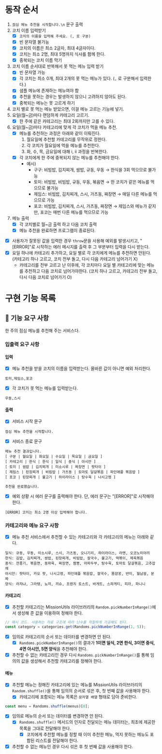 # 동작 순서

1. `점심 메뉴 추천을 시작합니다.\n` 문구 출력
2. 코치 이름 입력받기
   - [x] `코치의 이름을 입력해 주세요. (, 로 구분)`
   - [x] 빈 문자열 불가능
   - [x] 코치의 이름은 최소 2글자, 최대 4글자이다.
   - [x] 코치는 최소 2명, 최대 5명까지 식사를 함께 한다.
   - [x] 중복되는 코치 이름 막기
3. 코치 이름 순서대로 반복해서 못 먹는 메뉴 입력 받기
   - [x] 빈 문자열 가능
   - [x] 각 코치는 최소 0개, 최대 2개의 못 먹는 메뉴가 있다. (`,` 로 구분해서 입력한다.)
   - [x] 샘플 메뉴에 존재하는 메뉴여야 함
   - [x] 추천을 못하는 경우는 발생하지 않으니 고려하지 않아도 된다.
   - [x] 중복되는 메뉴는 못 고르게 하기
4. 코치 별로 못 먹는 메뉴 받았으면, 이걸 메뉴 고르는 기능에 넣기.
5. 요일(월~금)마다 랜덤하게 카테고리 고르기.
   - [x] 한 주에 같은 카테고리는 최대 2회까지만 고를 수 있다.
6. 요일(월~금)마다 카테고리에 맞게 각 코치가 먹을 메뉴 추천.
   - [x] 메뉴를 추천하는 과정은 아래와 같이 이뤄진다.
     1. 월요일에 추천할 카테고리를 무작위로 정한다.
     2. 각 코치가 월요일에 먹을 메뉴를 추천한다.
     3. 화, 수, 목, 금요일에 대해 i, ii 과정을 반복한다.
   - [x] 각 코치에게 한 주에 중복되지 않는 메뉴를 추천해야 한다.
     - 예시)
       - 구구: 비빔밥, 김치찌개, 쌈밥, 규동, 우동 → 한식을 3회 먹으므로 불가능
       - 토미: 비빔밥, 비빔밥, 규동, 우동, 볶음면 → 한 코치가 같은 메뉴를 먹으므로 불가능
       - 제임스: 비빔밥, 김치찌개, 스시, 가츠동, 짜장면 → 매일 다른 메뉴를 먹으므로 가능
       - 포코: 비빔밥, 김치찌개, 스시, 가츠동, 짜장면 → 제임스와 메뉴가 같지만, 포코는 매번 다른 메뉴를 먹으므로 가능
7. 메뉴 출력
   - [x] 각 코치별로 월~금 출력 하고 다음 코치 출력
   - [x] 메뉴 추천을 완료하면 프로그램이 종료된다.

- [x] 사용자가 잘못된 값을 입력한 경우 `throw`문을 사용해 예외를 발생시키고, "[ERROR]"로 시작하는 에러 메시지를 출력 후 그 부분부터 입력을 다시 받는다.
- [x] 요일 하나에 카테고리 추가하고, 요일 별로 각 코치에게 메뉴를 추천하면 안된다. (카테고리 하나 고르고, 코치 전부 돌고, 다시 다음 카테고리 넘어가기 X)
  - 카테고리를 전부 고르고 난 이후에, 각 코치마다 요일 별 카테고리에 맞는 메뉴를 추천하고 다음 코치로 넘어가야한다. (코치 하나 고르고, 카테고리 전부 돌고, 다시 다음 코치로 넘어가기 O)

# 구현 기능 목록

## 🚀 기능 요구 사항

한 주의 점심 메뉴를 추천해 주는 서비스다.

### 입출력 요구 사항

#### 입력

- [x] 메뉴 추천을 받을 코치의 이름을 입력받는다. 올바른 값이 아니면 예외 처리한다.

```
토미,제임스,포코
```

- [x] 각 코치가 못 먹는 메뉴를 입력받는다.

```
우동,스시
```

#### 출력

- [x] 서비스 시작 문구

```
점심 메뉴 추천을 시작합니다.
```

- [x] 서비스 종료 문구

```
메뉴 추천 결과입니다.
[ 구분 | 월요일 | 화요일 | 수요일 | 목요일 | 금요일 ]
[ 카테고리 | 한식 | 한식 | 일식 | 중식 | 아시안 ]
[ 토미 | 쌈밥 | 김치찌개 | 미소시루 | 짜장면 | 팟타이 ]
[ 제임스 | 된장찌개 | 비빔밥 | 가츠동 | 토마토 달걀볶음 | 파인애플 볶음밥 ]
[ 포코 | 된장찌개 | 불고기 | 하이라이스 | 탕수육 | 나시고렝 ]

추천을 완료했습니다.
```

- [x] 예외 상황 시 에러 문구를 출력해야 한다. 단, 에러 문구는 "[ERROR]"로 시작해야 한다.

```
[ERROR] 코치는 최소 2명 이상 입력해야 합니다.
```

### 카테고리와 메뉴 요구 사항

- [x] 메뉴 추천 서비스에서 추천할 수 있는 카테고리와 각 카테고리의 메뉴는 아래와 같다.

```
일식: 규동, 우동, 미소시루, 스시, 가츠동, 오니기리, 하이라이스, 라멘, 오코노미야끼
한식: 김밥, 김치찌개, 쌈밥, 된장찌개, 비빔밥, 칼국수, 불고기, 떡볶이, 제육볶음
중식: 깐풍기, 볶음면, 동파육, 짜장면, 짬뽕, 마파두부, 탕수육, 토마토 달걀볶음, 고추잡채
아시안: 팟타이, 카오 팟, 나시고렝, 파인애플 볶음밥, 쌀국수, 똠얌꿍, 반미, 월남쌈, 분짜
양식: 라자냐, 그라탱, 뇨끼, 끼슈, 프렌치 토스트, 바게트, 스파게티, 피자, 파니니
```

#### 카테고리

- [x] 추천할 카테고리는 MissionUtils 라이브러리의 `Random.pickNumberInRange()`에서 생성해 준 값을 이용하여 정해야 한다.

```javascript
// 예시 코드. 사용하는 자료 구조에 따라 난수를 적절하게 가공해도 된다.
const category = categories.get(Randoms.pickNumberInRange(1, 5));
```

- [x] 임의로 카테고리의 순서 또는 데이터를 변경하면 안 된다.
  - [x] `Randoms.pickNumberInRange()`의 결과가 **1이면 일식, 2면 한식, 3이면 중식, 4면 아시안, 5면 양식**을 추천해야 한다.
- [x] 추천할 수 없는 카테고리인 경우 다시 `Randoms.pickNumberInRange()`를 통해 임의의 값을 생성해서 추천할 카테고리를 정해야 한다.

#### 메뉴

- [x] 추천할 메뉴는 정해진 카테고리에 있는 메뉴를 MissionUtils 라이브러리의 `Random.shuffle()`을 통해 임의의 순서로 섞은 후, 첫 번째 값을 사용해야 한다.
  - [x] 카테고리에 포함되는 메뉴 목록은 `문자열 배열` 형태로 담아 준비한다.

```javascript
const menu = Randoms.shuffle(menus)[0];
```

- [x] 임의로 메뉴의 순서 또는 데이터를 변경하면 안 된다.
  - [x] `Randoms.shuffle()` 메서드의 인자로 전달되는 메뉴 데이터는, 최초에 제공한 목록을 그대로 전달해야 한다.
    - [x] 코치에게 추천할 메뉴를 정할 때 이미 추천한 메뉴, 먹지 못하는 메뉴도 포함된 리스트를 전달해야 한다.
- [x] 추천할 수 없는 메뉴인 경우 다시 섞은 후 첫 번째 값을 사용해야 한다.
